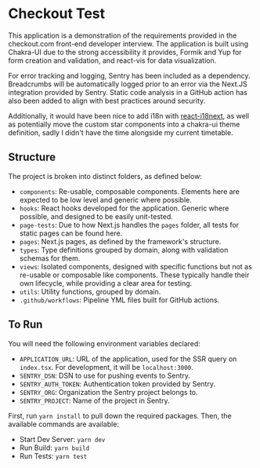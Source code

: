 # Checkout Test

This application is a demonstration of the requirements provided in the checkout.com front-end developer interview. The application is built using Chakra-UI due to the strong accessibility it provides, Formik and Yup for form creation and validation, and react-vis for data visualization.

For error tracking and logging, Sentry has been included as a dependency. Breadcrumbs will be automatically logged prior to an error via the Next.JS integration provided by Sentry. Static code analysis in a GitHub action has also been added to align with best practices around security.

Additionally, it would have been nice to add i18n with [react-i18next](https://react.i18next.com/), as well as potentially move the custom star components into a chakra-ui theme definition, sadly I didn't have the time alongside my current timetable.

## Structure

The project is broken into distinct folders, as defined below:

-   `components`: Re-usable, composable components. Elements here are expected to be low level and generic where possible.
-   `hooks`: React hooks developed for the application. Generic where possible, and designed to be easily unit-tested.
-   `page-tests`: Due to how Next.js handles the `pages` folder, all tests for static pages can be found here.
-   `pages`: Next.js pages, as defined by the framework's structure.
-   `types`: Type definitions grouped by domain, along with validation schemas for them.
-   `views`: Isolated components, designed with specific functions but not as re-usable or composable like components. These typically handle their own lifecycle, while providing a clear area for testing.
-   `utils`: Utility functions, grouped by domain.
-   `.github/workflows`: Pipeline YML files built for GitHub actions.

## To Run

You will need the following environment variables declared:

-   `APPLICATION_URL`: URL of the application, used for the SSR query on `index.tsx`. For development, it will be `localhost:3000`.
-   `SENTRY_DSN`: DSN to use for pushing events to Sentry.
-   `SENTRY_AUTH_TOKEN`: Authentication token provided by Sentry.
-   `SENTRY_ORG`: Organization the Sentry project belongs to.
-   `SENTRY_PROJECT`: Name of the project in Sentry.

First, run `yarn install` to pull down the required packages. Then, the available commands are available:

-   Start Dev Server: `yarn dev`
-   Run Build: `yarn build`
-   Run Tests: `yarn test`
